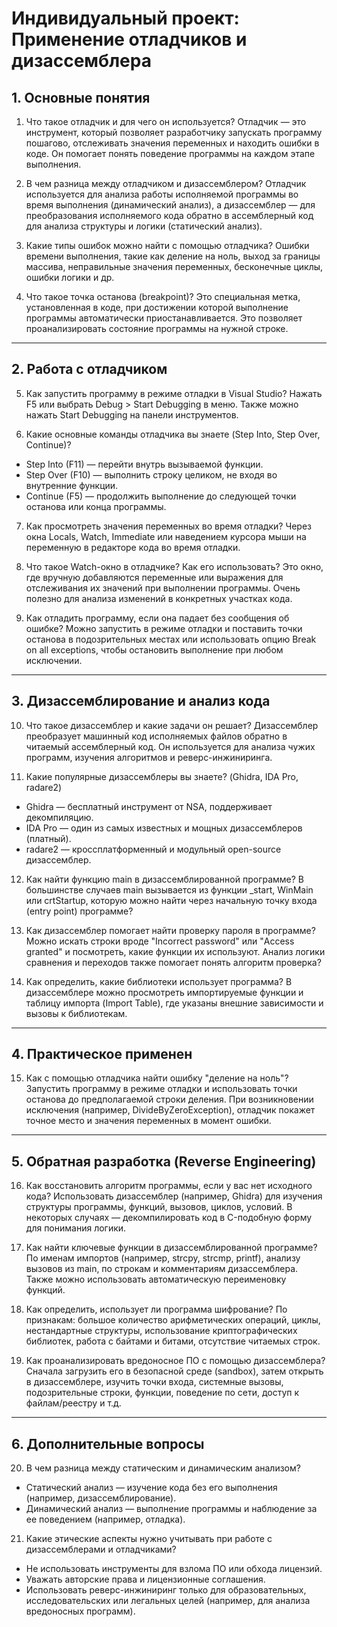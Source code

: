 # Индивидуальный проект: Применение отладчиков и дизассемблера

## 1. Основные понятия

1. Что такое отладчик и для чего он используется? 
Отладчик — это инструмент, который позволяет разработчику запускать программу пошагово, отслеживать значения переменных и находить ошибки в коде. Он помогает понять поведение программы на каждом этапе выполнения.

1. В чем разница между отладчиком и дизассемблером? 
Отладчик используется для анализа работы исполняемой программы во время выполнения (динамический анализ), а дизассемблер — для преобразования исполняемого кода обратно в ассемблерный код для анализа структуры и логики (статический анализ).

3. Какие типы ошибок можно найти с помощью отладчика?
Ошибки времени выполнения, такие как деление на ноль, выход за границы массива, неправильные значения переменных, бесконечные циклы, ошибки логики и др.

4. Что такое точка останова (breakpoint)?
Это специальная метка, установленная в коде, при достижении которой выполнение программы автоматически приостанавливается. Это позволяет проанализировать состояние программы на нужной строке.

---

## 2. Работа с отладчиком

5. Как запустить программу в режиме отладки в Visual Studio?
Нажать F5 или выбрать Debug > Start Debugging в меню. Также можно нажать Start Debugging на панели инструментов.

6. Какие основные команды отладчика вы знаете (Step Into, Step Over, Continue)?
- Step Into (F11) — перейти внутрь вызываемой функции.
- Step Over (F10) — выполнить строку целиком, не входя во внутренние функции.
- Continue (F5) — продолжить выполнение до следующей точки останова или конца программы.

7. Как просмотреть значения переменных во время отладки?
Через окна Locals, Watch, Immediate или наведением курсора мыши на переменную в редакторе кода во время отладки.

8. Что такое Watch-окно в отладчике? Как его использовать?
Это окно, где вручную добавляются переменные или выражения для отслеживания их значений при выполнении программы. Очень полезно для анализа изменений в конкретных участках кода.

9. Как отладить программу, если она падает без сообщения об ошибке?
Можно запустить в режиме отладки и поставить точки останова в подозрительных местах или использовать опцию Break on all exceptions, чтобы остановить выполнение при любом исключении.

---

## 3. Дизассемблирование и анализ кода

10. Что такое дизассемблер и какие задачи он решает?
Дизассемблер преобразует машинный код исполняемых файлов обратно в читаемый ассемблерный код. Он используется для анализа чужих программ, изучения алгоритмов и реверс-инжиниринга.

11. Какие популярные дизассемблеры вы знаете? (Ghidra, IDA Pro, radare2)
- Ghidra — бесплатный инструмент от NSA, поддерживает декомпиляцию.
- IDA Pro — один из самых известных и мощных дизассемблеров (платный).
- radare2 — кроссплатформенный и модульный open-source дизассемблер.

12. Как найти функцию main в дизассемблированной программе?
В большинстве случаев main вызывается из функции _start, WinMain или crtStartup, которую можно найти через начальную точку входа (entry point) программе?

13. Как дизассемблер помогает найти проверку пароля в программе?
Можно искать строки вроде "Incorrect password" или "Access granted" и посмотреть, какие функции их используют. Анализ логики сравнения и переходов также помогает понять алгоритм проверка?

14. Как определить, какие библиотеки использует программа?
В дизассемблере можно просмотреть импортируемые функции и таблицу импорта (Import Table), где указаны внешние зависимости и вызовы к библиотекам.

---

## 4. Практическое применен

15. Как с помощью отладчика найти ошибку "деление на ноль"?
Запустить программу в режиме отладки и использовать точки останова до предполагаемой строки деления. При возникновении исключения (например, DivideByZeroException), отладчик покажет точное место и значения переменных в момент ошибки.

---

## 5. Обратная разработка (Reverse Engineering)

16. Как восстановить алгоритм программы, если у вас нет исходного кода?
Использовать дизассемблер (например, Ghidra) для изучения структуры программы, функций, вызовов, циклов, условий. В некоторых случаях — декомпилировать код в C-подобную форму для понимания логики.

17. Как найти ключевые функции в дизассемблированной программе?
По именам импортов (например, strcpy, strcmp, printf), анализу вызовов из main, по строкам и комментариям дизассемблера. Также можно использовать автоматическую переименовку функций.

18. Как определить, использует ли программа шифрование?
По признакам: большое количество арифметических операций, циклы, нестандартные структуры, использование криптографических библиотек, работа с байтами и битами, отсутствие читаемых строк.

19. Как проанализировать вредоносное ПО с помощью дизассемблера?
Сначала загрузить его в безопасной среде (sandbox), затем открыть в дизассемблере, изучить точки входа, системные вызовы, подозрительные строки, функции, поведение по сети, доступ к файлам/реестру и т.д.

---

## 6. Дополнительные вопросы

20. В чем разница между статическим и динамическим анализом?
- Статический анализ — изучение кода без его выполнения (например, дизассемблирование).
- Динамический анализ — выполнение программы и наблюдение за ее поведением (например, отладка).

21. Какие этические аспекты нужно учитывать при работе с дизассемблерами и отладчиками?
- Не использовать инструменты для взлома ПО или обхода лицензий.
- Уважать авторские права и лицензионные соглашения.
- Использовать реверс-инжиниринг только для образовательных, исследовательских или легальных целей (например, для анализа вредоносных программ).
